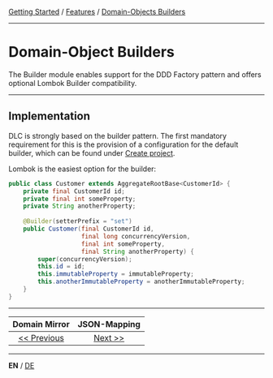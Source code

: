 [Getting Started](../index_en.md) / [Features](../guides/features_en.md) / [Domain-Objects Builders](domainobject_builders_en.md)

---

# Domain-Object Builders

The Builder module enables support for the DDD Factory pattern and offers optional
Lombok Builder compatibility.

---

## Implementation
DLC is strongly based on the builder pattern. The first mandatory requirement for this is the provision of a
configuration for the default builder, which can be found under
[Create project](../guides/configuration_en.md#DomainObjectBuilderProvider).


Lombok is the easiest option for the builder:
```Java
public class Customer extends AggregateRootBase<CustomerId> {
    private final CustomerId id;
    private final int someProperty;
    private String anotherProperty;
    
    @Builder(setterPrefix = "set")
    public Customer(final CustomerId id,
                    final long concurrencyVersion,
                    final int someProperty,
                    final String anotherProperty) {
        super(concurrencyVersion);
        this.id = id;
        this.immutableProperty = immutableProperty;
        this.anotherImmutableProperty = anotherImmutableProperty;
    }
}
```

---

|          **Domain Mirror**          |        **JSON-Mapping**         |
|:-----------------------------------:|:-------------------------------:|
| [<< Previous](domain_mirror_en.md)  |  [Next >>](json_mapping_en.md)  |

---

**EN** / [DE](../../german/features/domainobject_builders_de.md)
